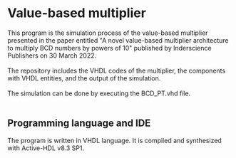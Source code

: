 # Value-based multiplier
This program is the simulation process of the value-based multiplier presented in the paper entitled "A novel value-based multiplier architecture to multiply BCD numbers by powers of 10" published by Inderscience Publishers on 30 March 2022.
<br/>
<br/>
The repository includes the VHDL codes of the multiplier, the components with VHDL entities, and the output of the simulation.
<br/>
<br/>
The simulation can be done by executing the BCD_PT.vhd file.
<br/>
<br/>
## Programming language and IDE
The program is written in VHDL language. It is compiled and synthesized with Active-HDL v8.3 SP1.
